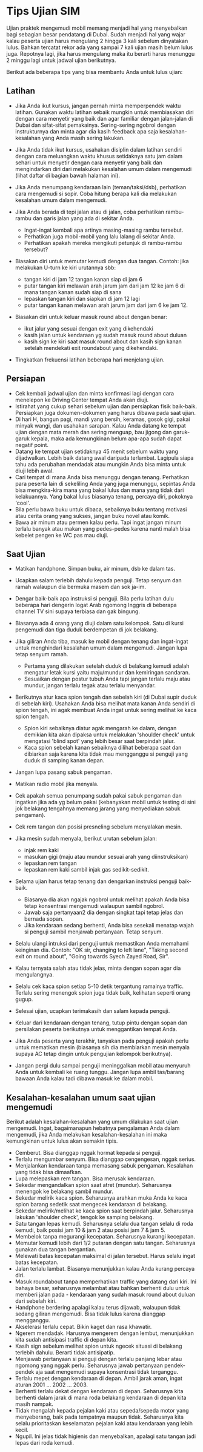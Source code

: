 # Tips Ujian SIM


Ujian praktek mengemudi mobil memang menjadi hal yang menyebalkan bagi sebagian besar pendatang di Dubai. Sudah menjadi hal yang wajar kalau peserta ujian harus mengulang 2 hingga 3 kali sebelum dinyatakan lulus. Bahkan tercatat rekor ada yang sampai 7 kali ujian masih belum lulus juga. Repotnya lagi, jika harus mengulang maka itu berarti harus menunggu 2 minggu lagi untuk jadwal ujian berikutnya.

Berikut ada beberapa tips yang bisa membantu Anda untuk lulus ujian:


## Latihan

- Jika Anda ikut kursus, jangan pernah minta memperpendek waktu latihan. Gunakan waktu latihan sebaik mungkin untuk membiasakan diri dengan cara menyetir yang baik dan agar familiar dengan jalan-jalan di Dubai dan sifat-sifat pemakainya. Sering-sering ngobrol dengan instrukturnya dan minta agar dia kasih feedback apa saja kesalahan-kesalahan yang Anda masih sering lakukan.
- Jika Anda tidak ikut kursus, usahakan disiplin dalam latihan sendiri dengan cara meluangkan waktu khusus setidaknya satu jam dalam sehari untuk menyetir dengan cara menyetir yang baik dan mengindarkan diri dari melakukan kesalahan umum dalam mengemudi (lihat daftar di bagian bawah halaman ini).
- Jika Anda menumpang kendaraan lain (teman/taksi/dsb), perhatikan cara mengemudi si sopir. Coba hitung berapa kali dia melakukan kesalahan umum dalam mengemudi.
- Jika Anda berada di tepi jalan atau di jalan, coba perhatikan rambu-rambu dan garis jalan yang ada di sekitar Anda. 
    * Ingat-ingat kembali apa artinya masing-masing rambu tersebut. 
    * Perhatikan juga mobil-mobil yang lalu lalang di sekitar Anda. 
    * Perhatikan apakah mereka mengikuti petunjuk di rambu-rambu tersebut?

- Biasakan diri untuk memutar kemudi dengan dua tangan. Contoh: jika melakukan U-turn ke kiri urutannya sbb: 
    * tangan kiri di jam 12 tangan kanan siap di jam 6
    * putar tangan kiri melawan arah jarum jam dari jam 12 ke jam 6 di mana tangan kanan sudah siap di sana
    * lepaskan tangan kiri dan siapkan di jam 12 lagi
    * putar tangan kanan melawan arah jarum jam dari jam 6 ke jam 12.
- Biasakan diri untuk keluar masuk round about dengan benar: 
    * ikut jalur yang sesuai dengan exit yang dikehendaki
    * kasih jalan untuk kendaraan yg sudah masuk round about duluan
    * kasih sign ke kiri saat masuk round about dan kasih sign kanan setelah mendekati exit roundabout yang dikehendaki.
- Tingkatkan frekuensi latihan beberapa hari menjelang ujian.


## Persiapan

- Cek kembali jadwal ujian dan minta konfirmasi lagi dengan cara menelepon ke Driving Center tempat Anda akan diuji.
- Istirahat yang cukup sehari sebelum ujian dan persiapkan fisik baik-baik. Persiapkan juga dokumen-dokumen yang harus dibawa pada saat ujian.
- Di hari H, bangun pagi, mandi yang bersih, keramas, gosok gigi, pakai minyak wangi, dan usahakan sarapan. Kalau Anda datang ke tempat ujian dengan mata merah dan sering menguap, bau jigong dan garuk-garuk kepala, maka ada kemungkinan belum apa-apa sudah dapat negatif point.
- Datang ke tempat ujian setidaknya 45 menit sebelum waktu yang dijadwalkan. Lebih baik datang awal daripada terlambat. Lagipula siapa tahu ada perubahan mendadak atau mungkin Anda bisa minta untuk diuji lebih awal.
- Cari tempat di mana Anda bisa menunggu dengan tenang. Perhatikan para peserta lain di sekeliling Anda yang juga menunggu, sepintas Anda bisa mengkira-kira mana yang bakal lulus dan mana yang tidak dari kelakuannya. Yang bakal lulus biasanya tenang, percaya diri, pokoknya 'cool'. 
- Bila perlu bawa buku untuk dibaca, sebaiknya buku tentang motivasi atau cerita orang yang sukses, jangan buku novel atau komik.
- Bawa air minum atau permen kalau perlu. Tapi ingat jangan minum terlalu banyak atau makan yang pedes-pedes karena nanti malah bisa kebelet pengen ke WC pas mau diuji.

## Saat Ujian

- Matikan handphone. Simpan buku, air minum, dsb ke dalam tas.
- Ucapkan salam terlebih dahulu kepada penguji. Tetap senyum dan ramah walaupun dia bermuka masem dan sok ja-im.
- Dengar baik-baik apa instruksi si penguji. Bila perlu latihan dulu beberapa hari dengerin logat Arab ngomong Inggris di beberapa channel TV sini supaya terbiasa dan gak bingung.
- Biasanya ada 4 orang yang diuji dalam satu kelompok. Satu di kursi pengemudi dan tiga duduk berdempetan di jok belakang. 
- Jika giliran Anda tiba, masuk ke mobil dengan tenang dan ingat-ingat untuk menghindari kesalahan umum dalam mengemudi. Jangan lupa tetap senyum ramah.
    - Pertama yang dilakukan setelah duduk di belakang kemudi adalah mengatur letak kursi yaitu maju/mundur dan kemiringan sandaran. 
    - Sesuaikan dengan postur tubuh Anda tapi jangan terlalu maju atau mundur, jangan terlalu tegak atau terlalu menyandar.

- Berikutnya atur kaca spion tengah dan sebelah kiri (di Dubai supir duduk di sebelah kiri). Usahakan Anda bisa melihat mata kanan Anda sendiri di spion tengah, ini agak membuat Anda ingat untuk sering melihat ke kaca spion tengah. 
    - Spion kiri sebaiknya diatur agak mengarah ke dalam, dengan demikian kita akan dipaksa untuk melakukan 'shoulder check' untuk mengatasi 'blind spot' yang lebih besar saat berpindah jalur. 
    - Kaca spion sebelah kanan sebaiknya dilihat beberapa saat dan dibiarkan saja karena kita tidak mau mengganggu si penguji yang duduk di samping kanan depan.

- Jangan lupa pasang sabuk pengaman. 
- Matikan radio mobil jika menyala. 
- Cek apakah semua penumpang sudah pakai sabuk pengaman dan ingatkan jika ada yg belum pakai (kebanyakan mobil untuk testing di sini jok belakang tengahnya memang jarang yang menyediakan sabuk pengaman).
- Cek rem tangan dan posisi presneling sebelum menyalakan mesin. 
- Jika mesin sudah menyala, berikut urutan sebelum jalan: 
    - injak rem kaki
    - masukan gigi (maju atau mundur sesuai arah yang diinstruksikan)
    - lepaskan rem tangan
    - lepaskan rem kaki sambil injak gas sedikit-sedikit.
- Selama ujian harus tetap tenang dan dengarkan instruksi penguji baik-baik. 
    - Biasanya dia akan ngajak ngobrol untuk melihat apakah Anda bisa tetap konsentrasi mengemudi walaupun sambil ngobrol. 
    - Jawab saja pertanyaan2 dia dengan singkat tapi tetap jelas dan bernada sopan. 
    - Jika kendaraan sedang berhenti, Anda bisa sesekali menatap wajah si penguji sambil menjawab pertanyaan. Tetap senyum.

- Selalu ulangi intruksi dari penguji untuk memastikan Anda memahami keinginan dia. Contoh: "OK sir, changing to left lane", "Taking second exit on round about", "Going towards Syech Zayed Road, Sir". 
- Kalau ternyata salah atau tidak jelas, minta dengan sopan agar dia mengulangnya.
- Selalu cek kaca spion setiap 5-10 detik tergantung ramainya traffic. Terlalu sering menengok spion juga tidak baik, kelihatan seperti orang gugup.
- Selesai ujian, ucapkan terimakasih dan salam kepada penguji. 
- Keluar dari kendaraan dengan tenang, tutup pintu dengan sopan dan persilakan peserta berikutnya untuk menggantikan tempat Anda. 
- Jika Anda peserta yang terakhir, tanyakan pada penguji apakah perlu untuk mematikan mesin (biasanya sih dia membiarkan mesin menyala supaya AC tetap dingin untuk pengujian kelompok berikutnya).
- Jangan pergi dulu sampai penguji meninggalkan mobil atau menyuruh Anda untuk kembali ke ruang tunggu. Jangan lupa ambil tas/barang bawaan Anda kalau tadi dibawa masuk ke dalam mobil.


## Kesalahan-kesalahan umum saat ujian mengemudi

Berikut adalah kesalahan-kesalahan yang umum dilakukan saat ujian mengemudi.
Ingat, bagaimanapun hebatnya pengalaman Anda dalam mengemudi, jika Anda melakukan kesalahan-kesalahan ini maka kemungkinan untuk lulus akan semakin tipis.

- Cemberut. Bisa dianggap nggak hormat kepada si penguji.
- Terlalu mengumbar senyum. Bisa dianggap cengengesan, nggak serius.
- Menjalankan kendaraan tanpa memasang sabuk pengaman. Kesalahan yang tidak bisa dimaafkan.
- Lupa melepaskan rem tangan. Bisa merusak kendaraan.
- Sekedar mengandalkan spion saat atret (mundur). Seharusnya menengok ke belakang sambil mundur.
- Sekedar melirik kaca spion. Seharusnya arahkan muka Anda ke kaca spion barang sedetik saat mengecek kendaraan di belakang.
- Sekedar melirik/melihat ke kaca spion saat berpindah jalur. Seharusnya lakukan 'shoulder check', tengok ke samping belakang.
- Satu tangan lepas kemudi. Seharusnya selalu dua tangan selalu di roda kemudi, baik posisi jam 10 & jam 2 atau posisi jam 7 & jam 5.
- Membelok tanpa megurangi kecepatan. Seharusnya kurangi kecepatan.
- Memutar kemudi lebih dari 1/2 putaran dengan satu tangan. Seharusnya gunakan dua tangan bergantian.
- Melewati batas kecepatan maksimal di jalan tersebut. Harus selalu ingat batas kecepatan.
- Jalan terlalu lambat. Biasanya menunjukkan kalau Anda kurang percaya diri.
- Masuk roundabout tanpa memperhatikan traffic yang datang dari kiri. Ini bahaya besar, seharusnya melambat atau bahkan berhenti dulu untuk memberi jalan pada - kendaraan yang sudah masuk round about duluan dari sebelah kiri.
- Handphone berdering apalagi kalau terus dijawab, walaupun tidak sedang giliran mengemudi. Bisa tidak lulus karena dianggap mengganggu.
- Akselerasi terlalu cepat. Bikin kaget dan rasa khawatir.
- Ngerem mendadak. Harusnya mengerem dengan lembut, menunjukkan kita sudah antisipasi traffic di depan kita.
- Kasih sign sebelum melihat spion untuk ngecek situasi di belakang terlebih dahulu. Berarti tidak antisipatip.
- Menjawab pertanyaan si penguji dengan terlalu panjang lebar atau ngomong yang nggak perlu. Seharusnya jawab pertanyaan pendek-pendek aja saat mengemudi supaya konsentrasi tidak terganggu.
- Terlalu mepet dengan kendaraan di depan. Ambil jarak aman, ingat aturan 2001 … 2002 … 2003.
- Berhenti terlalu dekat dengan kendaraan di depan. Seharusnya kita berhenti dalam jarak di mana roda belakang kendaraan di depan kita masih nampak.
- Tidak mengalah kepada pejalan kaki atau sepeda/sepeda motor yang menyeberang, baik pada tempatnya maupun tidak. Seharusnya kita selalu prioritaskan keselamatan pejalan kaki atau kendaraan yang lebih kecil.
- Ngupil. Ini jelas tidak higienis dan menyebalkan, apalagi satu tangan jadi lepas dari roda kemudi.
